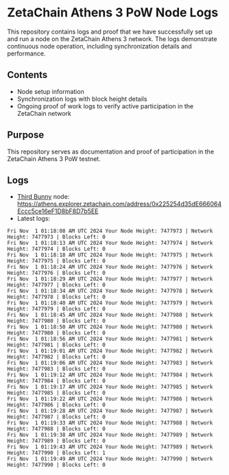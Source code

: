 # ZetaChain Athens 3 PoW Node Logs
This repository contains logs and proof that we have successfully set up and run a node on the ZetaChain Athens 3 network. The logs demonstrate continuous node operation, including synchronization details and performance.

## Contents
- Node setup information
- Synchronization logs with block height details
- Ongoing proof of work logs to verify active participation in the ZetaChain network

## Purpose
This repository serves as documentation and proof of participation in the ZetaChain Athens 3 PoW testnet.

## Logs

- [Third Bunny](https://thirdbunny.xyz/) node: https://athens.explorer.zetachain.com/address/0x225254d35dE666064Eccc5ce16eF1D8bF8D7b5EE
- Latest logs:
```
Fri Nov  1 01:18:08 AM UTC 2024 Your Node Height: 7477973 | Network Height: 7477973 | Blocks Left: 0
Fri Nov  1 01:18:13 AM UTC 2024 Your Node Height: 7477974 | Network Height: 7477974 | Blocks Left: 0
Fri Nov  1 01:18:18 AM UTC 2024 Your Node Height: 7477975 | Network Height: 7477975 | Blocks Left: 0
Fri Nov  1 01:18:24 AM UTC 2024 Your Node Height: 7477976 | Network Height: 7477976 | Blocks Left: 0
Fri Nov  1 01:18:29 AM UTC 2024 Your Node Height: 7477977 | Network Height: 7477977 | Blocks Left: 0
Fri Nov  1 01:18:34 AM UTC 2024 Your Node Height: 7477978 | Network Height: 7477978 | Blocks Left: 0
Fri Nov  1 01:18:40 AM UTC 2024 Your Node Height: 7477979 | Network Height: 7477979 | Blocks Left: 0
Fri Nov  1 01:18:45 AM UTC 2024 Your Node Height: 7477980 | Network Height: 7477980 | Blocks Left: 0
Fri Nov  1 01:18:50 AM UTC 2024 Your Node Height: 7477980 | Network Height: 7477980 | Blocks Left: 0
Fri Nov  1 01:18:56 AM UTC 2024 Your Node Height: 7477981 | Network Height: 7477981 | Blocks Left: 0
Fri Nov  1 01:19:01 AM UTC 2024 Your Node Height: 7477982 | Network Height: 7477982 | Blocks Left: 0
Fri Nov  1 01:19:06 AM UTC 2024 Your Node Height: 7477983 | Network Height: 7477983 | Blocks Left: 0
Fri Nov  1 01:19:12 AM UTC 2024 Your Node Height: 7477984 | Network Height: 7477984 | Blocks Left: 0
Fri Nov  1 01:19:17 AM UTC 2024 Your Node Height: 7477985 | Network Height: 7477985 | Blocks Left: 0
Fri Nov  1 01:19:22 AM UTC 2024 Your Node Height: 7477986 | Network Height: 7477986 | Blocks Left: 0
Fri Nov  1 01:19:28 AM UTC 2024 Your Node Height: 7477987 | Network Height: 7477987 | Blocks Left: 0
Fri Nov  1 01:19:33 AM UTC 2024 Your Node Height: 7477988 | Network Height: 7477988 | Blocks Left: 0
Fri Nov  1 01:19:38 AM UTC 2024 Your Node Height: 7477989 | Network Height: 7477989 | Blocks Left: 0
Fri Nov  1 01:19:43 AM UTC 2024 Your Node Height: 7477989 | Network Height: 7477990 | Blocks Left: 1
Fri Nov  1 01:19:49 AM UTC 2024 Your Node Height: 7477990 | Network Height: 7477990 | Blocks Left: 0
```
